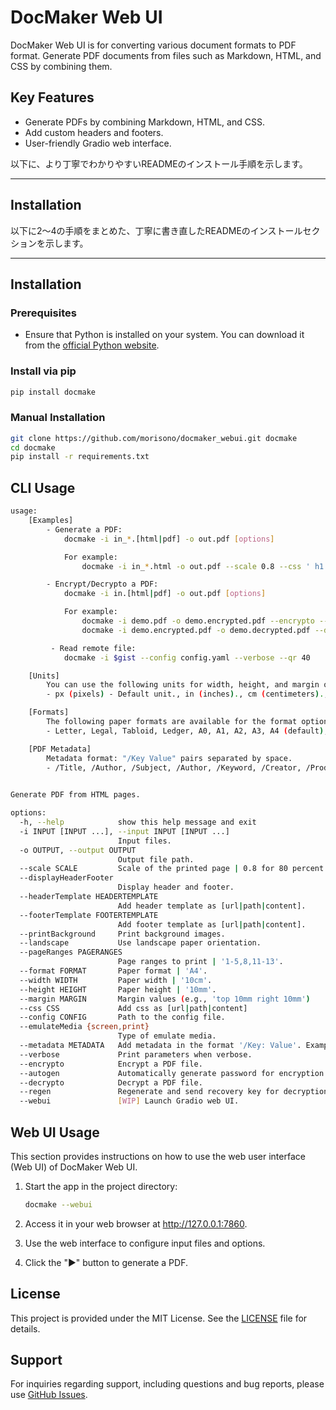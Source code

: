 # DocMaker Web UI

DocMaker Web UI is for converting various document formats to PDF format. Generate PDF documents from files such as Markdown, HTML, and CSS by combining them.

## Key Features

- Generate PDFs by combining Markdown, HTML, and CSS.
- Add custom headers and footers.
- User-friendly Gradio web interface. 

以下に、より丁寧でわかりやすいREADMEのインストール手順を示します。

---

## Installation

以下に2～4の手順をまとめた、丁寧に書き直したREADMEのインストールセクションを示します。

---

## Installation

### Prerequisites

- Ensure that Python is installed on your system. You can download it from the [official Python website](https://www.python.org/).

### Install via pip

   ```bash
   pip install docmake
   ```

### Manual Installation

   ```bash
   git clone https://github.com/morisono/docmaker_webui.git docmake
   cd docmake
   pip install -r requirements.txt
   ```

## CLI Usage

```sh
usage: 
    [Examples]
        - Generate a PDF:
            docmake -i in_*.[html|pdf] -o out.pdf [options]

            For example:
                docmake -i in_*.html -o out.pdf --scale 0.8 --css ' h1 { color: red }'

        - Encrypt/Decrypto a PDF:
            docmake -i in.[html|pdf] -o out.pdf [options]

            For example:
                docmake -i demo.pdf -o demo.encrypted.pdf --encrypto --autogen
                docmake -i demo.encrypted.pdf -o demo.decrypted.pdf --decrypto

         - Read remote file:
            docmake -i $gist --config config.yaml --verbose --qr 40

    [Units]
        You can use the following units for width, height, and margin options:
        - px (pixels) - Default unit., in (inches)., cm (centimeters)., mm (millimeters).

    [Formats]
        The following paper formats are available for the format option:
        - Letter, Legal, Tabloid, Ledger, A0, A1, A2, A3, A4 (default), A5

    [PDF Metadata]
        Metadata format: "/Key Value" pairs separated by space.
        - /Title, /Author, /Subject, /Author, /Keyword, /Creator, /Producer, /CreateDate,  /ModDate, /Trapped
    

Generate PDF from HTML pages.

options:
  -h, --help            show this help message and exit
  -i INPUT [INPUT ...], --input INPUT [INPUT ...]
                        Input files.
  -o OUTPUT, --output OUTPUT
                        Output file path.
  --scale SCALE         Scale of the printed page | 0.8 for 80 percent.
  --displayHeaderFooter
                        Display header and footer.
  --headerTemplate HEADERTEMPLATE
                        Add header template as [url|path|content].
  --footerTemplate FOOTERTEMPLATE
                        Add footer template as [url|path|content].
  --printBackground     Print background images.
  --landscape           Use landscape paper orientation.
  --pageRanges PAGERANGES
                        Page ranges to print | '1-5,8,11-13'.
  --format FORMAT       Paper format | 'A4'.
  --width WIDTH         Paper width | '10cm'.
  --height HEIGHT       Paper height | '10mm'.
  --margin MARGIN       Margin values (e.g., 'top 10mm right 10mm')
  --css CSS             Add css as [url|path|content]
  --config CONFIG       Path to the config file.
  --emulateMedia {screen,print}
                        Type of emulate media.
  --metadata METADATA   Add metadata in the format '/Key: Value'. Example: '/Title Document'.
  --verbose             Print parameters when verbose.
  --encrypto            Encrypt a PDF file.
  --autogen             Automatically generate password for encryption.
  --decrypto            Decrypt a PDF file.
  --regen               Regenerate and send recovery key for decryption.
  --webui               [WIP] Launch Gradio web UI.
```

## Web UI Usage

This section provides instructions on how to use the web user interface (Web UI) of DocMaker Web UI.


1. Start the app in the project directory:

   ```bash
   docmake --webui
   ```

2. Access it in your web browser at http://127.0.0.1:7860.

3. Use the web interface to configure input files and options.

4. Click the "▶" button to generate a PDF.

## License

This project is provided under the MIT License. See the [LICENSE](LICENSE) file for details.

## Support

For inquiries regarding support, including questions and bug reports, please use [GitHub Issues](https://github.com/morisono/docmaker_webui/issues).
